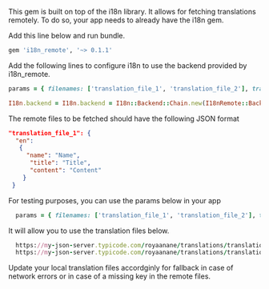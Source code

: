 This gem is built on top of the i18n library. 
It allows for fetching translations remotely. 
To do so, your app needs to already have the i18n gem.

Add this line below and run bundle. 

```ruby
gem 'i18n_remote', '~> 0.1.1'
```
Add the following lines to configure i18n to use the backend provided by i18n_remote.

```ruby
params = { filenames: ['translation_file_1', 'translation_file_2'], translations_server: 'https://your_translation_server'}

I18n.backend = I18n.backend = I18n::Backend::Chain.new(I18nRemote::Backend::RemoteFile.new(params), I18n.backend)
```


The remote files to be fetched should have the following JSON format

```json
"translation_file_1": {
  "en":
   {
     "name": "Name",
      "title": "Title",
      "content": "Content"
    }
 }
```



 For testing purposes, you can use the params below in your app 
```ruby
  params = { filenames: ['translation_file_1', 'translation_file_2'], translations_server: 'https://my-json-server.typicode.com/royaanane/translations/'}
```

It will allow you to use the translation files below.

```ruby
  https://my-json-server.typicode.com/royaanane/translations/translation_file_1
  https://my-json-server.typicode.com/royaanane/translations/translation_file_2
```

Update your local translation files accordginly for fallback in case of network errors or in case of a missing key in the remote files. 
